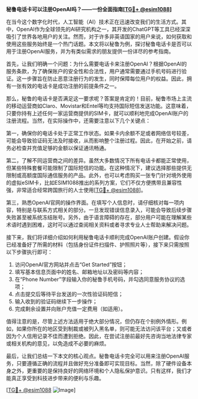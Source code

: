 **秘鲁电话卡可以注册OpenAI吗？——一份全面指南[[TG💪+ @esim1088](https://t.me/s/esim1088)]**

在当今这个数字化时代，人工智能（AI）技术正在迅速改变我们的生活方式。其中，OpenAI作为全球领先的AI研究机构之一，其开发的ChatGPT等工具已经深深吸引了世界各地用户的关注。然而，对于许多非英语国家的用户来说，如何获取和使用这些服务始终是一个热门话题。本文将以秘鲁为例，探讨秘鲁电话卡是否可以用于注册OpenAI服务，并为有类似需求的朋友提供一份详尽的参考指南。

首先，让我们明确一个问题：为什么需要电话卡来注册OpenAI？根据OpenAI的服务条款，为了确保账户的安全性和合法性，用户通常需要通过手机号码进行验证。这一步骤旨在防止恶意注册行为的发生，同时保障每位用户的权益。因此，拥有一张有效的电话卡是成功注册的前提条件之一。

那么，秘鲁的电话卡是否满足这一要求呢？答案是肯定的！目前，秘鲁市场上主流的移动运营商如Claro、Movistar和Entel等均支持国际短信发送功能。这意味着，只要你持有上述任何一家运营商提供的SIM卡，就可以顺利地完成OpenAI账户的注册流程。当然，在实际操作中，还需要注意以下几个关键点：

第一，确保你的电话卡处于正常工作状态。如果卡内余额不足或者网络信号较差，可能会导致验证码无法及时接收，从而影响整个注册过程。因此，在开始之前，请务必检查并充值足够的金额以保证通讯畅通。

第二，了解不同运营商之间的差异。虽然大多数情况下所有电话卡都能正常使用，但某些特殊套餐可能限制了国际短信的功能。在这种情况下，建议选择那些提供无限制或高额度国际通信服务的产品。此外，也可以考虑购买一张专门针对境外使用的虚拟eSIM卡，比如ESIM1088推出的系列方案，它们不仅方便携带且兼容性强，非常适合经常跨国旅行的人士使用[[TG💪+ @esim1088](https://t.me/s/esim1088)]。

第三，熟悉OpenAI官网的操作界面。在填写个人信息时，请仔细核对每一项内容，特别是与联系方式相关的部分。一旦发现错误信息录入，可能会导致后续步骤失败甚至被系统冻结账号。另外，由于语言障碍的存在，部分用户可能在理解某些术语时遇到困难，这时可以通过查阅相关资料或者寻求专业人士帮助来解决问题。

接下来，我们将详细介绍如何利用秘鲁电话卡顺利完成OpenAI账户创建。假设你已经准备好了所需的材料（包括身份证件扫描件、护照照片等），接下来只需按照以下步骤执行即可：

1. 访问OpenAI官方网站并点击“Get Started”按钮；
2. 填写基本信息页面中的姓名、邮箱地址以及密码等内容；
3. 在“Phone Number”字段输入你的秘鲁手机号码，并勾选同意服务协议的选项；
4. 点击提交后等待平台发送的一次性验证码短信；
5. 输入收到的验证码继续下一步操作；
6. 完成剩余设置并向账户充值一定费用（如适用）。

值得注意的是，尽管上述方法适用于绝大部分情况，但仍存在个别例外情形。例如，如果你所在的地区受到制裁或被列入黑名单，则可能无法访问该平台；又或者因为个人信用记录不佳而遭到拒绝。因此，在尝试注册前最好先咨询当地法律专家或相关机构的意见，以免造成不必要的麻烦。

最后，让我们总结一下本文的核心观点。秘鲁电话卡完全可以用来注册OpenAI服务，只要遵循正确的流程并且做好充分准备即可实现目标。当然，除了硬件设备本身之外，更重要的是保持良好的网络环境和个人隐私保护意识。只有这样，我们才能真正享受到科技进步带来的便利与乐趣。

[[TG💪+ @esim1088](https://t.me/s/esim1088) ![Image](https://i.postimg.cc/4NQfJmqS/Snipaste-2025-05-13-00-14-12.png)]